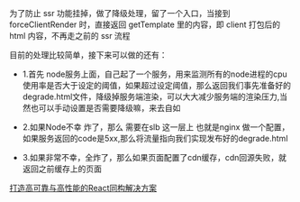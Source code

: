 为了防止 ssr 功能挂掉，做了降级处理，留了一个入口，当接到 forceClientRender 时，直接返回 getTemplate 里的内容，即 client 打包后的 html 内容，不再走之前的 ssr 流程

目前的处理比较简单，接下来可以做的还有：

* 1.首先 node服务上面，自己起了一个服务，用来监测所有的node进程的cpu使用率是否大于设定的阈值，如果超过设定阈值，那么返回我们事先准备好的degrade.html文件，降级掉服务端渲染，可以大大减少服务端的渲染压力,当然也可以手动设置是否需要降级嘛，来去自如

* 2.如果Node不幸 炸了，那么 需要在slb 这一层上 也就是nginx 做一个配置，如果服务返回的code是5xx,那么将流量指向我们实现发布好的degrade.html

* 3.如果非常不幸，全炸了，那么如果页面配置了cdn缓存，cdn回源失败，就返回之前缓存上的页面

<a href="https://mp.weixin.qq.com/s/HL14pC9AiQLNOkDQio7hug">打造高可靠与高性能的React同构解决方案</a>
